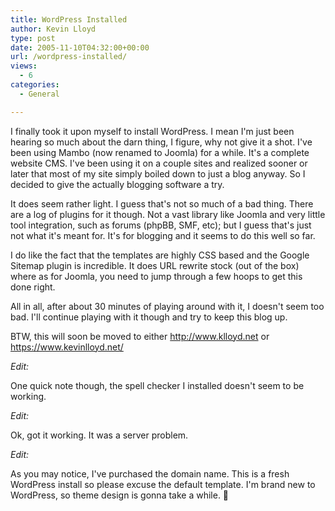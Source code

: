 ```yaml
---
title: WordPress Installed
author: Kevin Lloyd
type: post
date: 2005-11-10T04:32:00+00:00
url: /wordpress-installed/
views:
  - 6
categories:
  - General

---
```

I finally took it upon myself to install WordPress. I mean I'm just been hearing so much about the darn thing, I figure, why not give it a shot. I've been using Mambo (now renamed to Joomla) for a while. It's a complete website CMS. I've been using it on a couple sites and realized sooner or later that most of my site simply boiled down to just a blog anyway. So I decided to give the actually blogging software a try.

It does seem rather light. I guess that's not so much of a bad thing. There are a log of plugins for it though. Not a vast library like Joomla and very little tool integration, such as forums (phpBB, SMF, etc); but I guess that's just not what it's meant for. It's for blogging and it seems to do this well so far.

I do like the fact that the templates are highly CSS based and the Google Sitemap plugin is incredible. It does URL rewrite stock (out of the box) where as for Joomla, you need to jump through a few hoops to get this done right.

All in all, after about 30 minutes of playing around with it, I doesn't seem too bad. I'll continue playing with it though and try to keep this blog up.

BTW, this will soon be moved to either http://www.klloyd.net or https://www.kevinlloyd.net/

_Edit:_

One quick note though, the spell checker I installed doesn't seem to be working.

_Edit:_

Ok, got it working. It was a server problem.

_Edit:_

As you may notice, I've purchased the domain name. This is a fresh WordPress install so please excuse the default template. I'm brand new to WordPress, so theme design is gonna take a while. 🙂